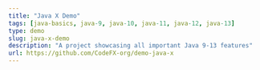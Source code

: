 ```yaml
---
title: "Java X Demo"
tags: [java-basics, java-9, java-10, java-11, java-12, java-13]
type: demo
slug: java-x-demo
description: "A project showcasing all important Java 9-13 features"
url: https://github.com/CodeFX-org/demo-java-x
---
```

